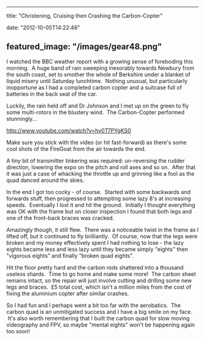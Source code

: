 
---
title: "Christening, Cruising then Crashing the Carbon-Copter"

date: "2012-10-05T14:22:46"

featured_image: "/images/gear48.png"
---


I watched the BBC weather report with a growing sense of foreboding this morning.  A huge band of rain sweeping inexorably towards Newbury from the south coast, set to smother the whole of Berkshire under a blanket of liquid misery until Saturday lunchtime.  Nothing unusual, but particularly inopportune as I had a completed carbon copter and a suitcase full of batteries in the back seat of the car.

Luckily, the rain held off and Dr Johnson and I met up on the green to fly some multi-rotors in the blustery wind.  The Carbon-Copter performed stunningly...

http://www.youtube.com/watch?v=hv0T7PYgKS0

Make sure you stick with the video (or hit fast-forward) as there's some cool shots of the FireGoat from the air towards the end.

A tiny bit of transmitter tinkering was required: un-reversing the rudder direction, lowering the expo on the pitch and roll axes and so on.  After that it was just a case of whacking the throttle up and grinning like a fool as the quad danced around the skies.

In the end I got too cocky - of course.  Started with some backwards and forwards stuff, then progressed to attempting some lazy 8's at increasing speeds.  Eventually I lost it and hit the ground.  Initially I thought everything was OK with the frame but on closer inspection I found that both legs and one of the front-back braces was cracked.

Amazingly though, it still flew.  There was a noticeable twist in the frame as I lifted off, but it continued to fly brilliantly.  Of course, now that the legs were broken and my money effectively spent I had nothing to lose - the lazy eights became less and less lazy until they became simply "eights" then "vigorous eights" and finally "broken quad eights".

Hit the floor pretty hard and the carbon rods shattered into a thousand useless shards.  Time to go home and make some more!  The carbon sheet remains intact, so the repair will just involve cutting and drilling some new legs and braces.  £5 total cost, which isn't a million miles from the cost of fixing the aluminium copter after similar crashes.

So I had fun and I perhaps went a bit too far with the aerobatics.  The carbon quad is an unmitigated success and I have a big smile on my face.  It's also worth remembering that I built the carbon quad for slow moving videography and FPV, so maybe "mental eights" won't be happening again too soon!